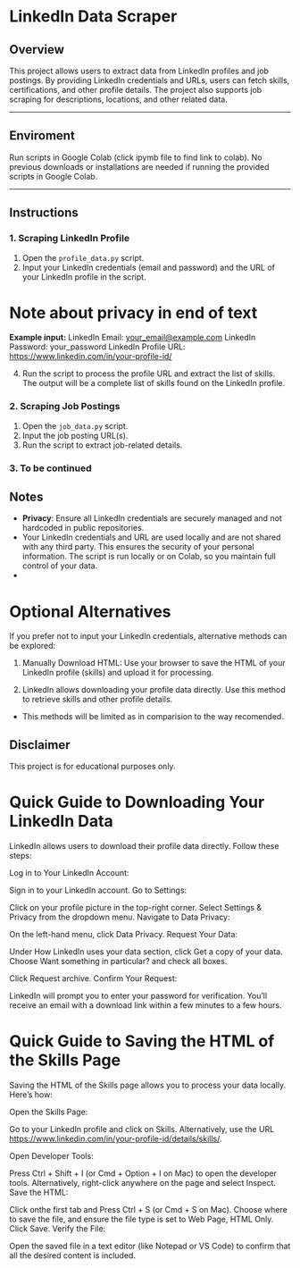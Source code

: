# LinkedIn Data Scraper

## Overview
This project allows users to extract data from LinkedIn profiles and job postings. By providing LinkedIn credentials and URLs, users can fetch skills, certifications, and other profile details. The project also supports job scraping for descriptions, locations, and other related data.

---

## Enviroment
Run scripts in Google Colab (click ipymb file to find link to colab). No previous downloads or installations are needed if running the provided scripts in Google Colab.

---

## Instructions

### 1. Scraping LinkedIn Profile
1. Open the `profile_data.py` script.
2. Input your LinkedIn credentials (email and password) and the URL of your LinkedIn profile in the script.
# Note about privacy in end of text

**Example input:**
LinkedIn Email: your_email@example.com
LinkedIn Password: your_password
LinkedIn Profile URL: https://www.linkedin.com/in/your-profile-id/

4. Run the script to process the profile URL and extract the list of skills. The output will be a complete list of skills found on the LinkedIn profile.

### 2. Scraping Job Postings
1. Open the `job_data.py` script.
2. Input the job posting URL(s).
3. Run the script to extract job-related details.

### 3. To be continued

## Notes
- **Privacy**: Ensure all LinkedIn credentials are securely managed and not hardcoded in public repositories.
- Your LinkedIn credentials and URL are used locally and are not shared with any third party. This ensures the security of your personal information. The script is run locally or on Colab, so you maintain full control of your data.
- 
# Optional Alternatives
If you prefer not to input your LinkedIn credentials, alternative methods can be explored:

1. Manually Download HTML: Use your browser to save the HTML of your LinkedIn profile (skills) and upload it for processing.

2. LinkedIn allows downloading your profile data directly. Use this method to retrieve skills and other profile details.

* This methods will be limited as in comparision to the way recomended.
  
## Disclaimer
This project is for educational purposes only.


# Quick Guide to Downloading Your LinkedIn Data 
LinkedIn allows users to download their profile data directly. Follow these steps:

Log in to Your LinkedIn Account:

Sign in to your LinkedIn account.
Go to Settings:

Click on your profile picture in the top-right corner.
Select Settings & Privacy from the dropdown menu.
Navigate to Data Privacy:

On the left-hand menu, click Data Privacy.
Request Your Data:

Under How LinkedIn uses your data section, click Get a copy of your data.
Choose Want something in particular? and check all boxes.

Click Request archive.
Confirm Your Request:

LinkedIn will prompt you to enter your password for verification.
You’ll receive an email with a download link within a few minutes to a few hours.

# Quick Guide to Saving the HTML of the Skills Page
Saving the HTML of the Skills page allows you to process your data locally. Here’s how:

Open the Skills Page:

Go to your LinkedIn profile and click on Skills.
Alternatively, use the URL https://www.linkedin.com/in/your-profile-id/details/skills/.

Open Developer Tools:

Press Ctrl + Shift + I (or Cmd + Option + I on Mac) to open the developer tools.
Alternatively, right-click anywhere on the page and select Inspect.
Save the HTML:

Click onthe first <html> tab and Press Ctrl + S (or Cmd + S on Mac).
Choose where to save the file, and ensure the file type is set to Web Page, HTML Only.
Click Save.
Verify the File:

Open the saved file in a text editor (like Notepad or VS Code) to confirm that all the desired content is included.

